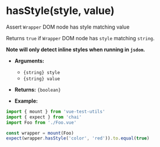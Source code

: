 # hasStyle(style, value)

Assert `Wrapper` DOM node has style matching value

Returns `true` if `Wrapper` DOM node has `style` matching `string`.

**Note will only detect inline styles when running in `jsdom`.**

- **Arguments:**
  - `{string} style`
  - `{string} value`

- **Returns:** `{boolean}`

- **Example:**

```js
import { mount } from 'vue-test-utils'
import { expect } from 'chai'
import Foo from './Foo.vue'

const wrapper = mount(Foo)
expect(wrapper.hasStyle('color', 'red')).to.equal(true)
```
